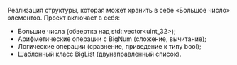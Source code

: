 Реализация структуры, которая может хранить в себе
«Большое число» элементов. Проект включает в себя:
- Большие числа (обвертка над std::vector\<uint_32\>);
- Арифметические операции с BigNum (сложение, вычитание);
- Логические операции (сравнение, приведение к типу bool);
- Шаблонный класс BigList (двунаправленный список).
